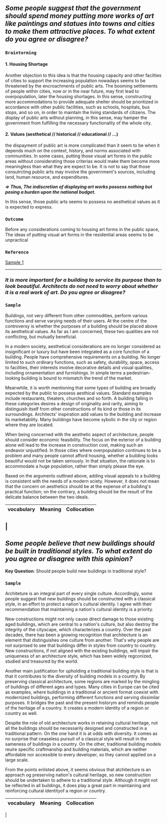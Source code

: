 ## _Some people suggest that the government should spend money putting more works of art like paintings and statues into towns and cities to make them attractive places. To what extent do you agree or disagree?_

### `Braintorming`

#### 1. Housing Shortage

  Another objection to this idea is that the housing capacity and other facilties of cities to support the increasing population nowadays seems to be threatened by the encroachments of public arts. The booming settlements of people within cities, now or in the near future, may first lead to overpopulation, later the housing shortages. In this sense, constructing more accommodations to provide adequate shelter should be prioritized in accordance with other public facilities, such as schools, hospitals, bus stops, and so on, in order to maintain the living standards of citizens. The display of public arts without planning, in this sense, may hamper the government from fulfilling the necessary functionality of the whole city. 

 
#### 2. Values (aesthetical // historical // educational // ...) 
the dispayment of public art is more complicated than it seem to be when it depends much on the context, history, and norms associated with communities. In some cases, putting those visual art forms in the public areas without considerating those criterias would make them become more meaningless than what they are expect to be. It is not to say that those consutrcting public arts may involve the government's sources, including land, human resource, and expenditures. 

___=> Thus, The indiscretion of displaying art works possess nothing but posing a burden upon the national budget.___

In this sense, those public arts seems to possess no aesthetical values as it is expected to express.


### `Outcome`


Before any considerations coming to housing art forms in the public space, 
The ideas of putting visual art forms in the residential areas seems to be unpractical

### `Reference`
[Sample 1](https://howtodoielts.com/ielts-essay-public-art/#google_vignette)

---------
### _It is more important for a building to service its purpose than to look beautiful. Architects do not need to worry about whether it is a real work of art. Do you agree or disagree?_
### `Sample`

  Buildings, not very different from other commodities, perform various functions and serve varying needs of their users. At the centre of the controversy is whether the purposes of a building should be placed above its aesthetical values. As far as I am concerned, these two qualities are not conflicting, but mutually beneficial.

  In a modern society, aesthetical considerations are no longer considered as insignificant or luxury but have been integrated as a core function of a building. People have comprehensive requirements on a building. No longer limited to such ordinary functions, such as safety, durability, space, access to facilities, their interests involve decorative details and visual qualities, including ornamentation and furnishings. In simple terms a pedestrian-looking building is bound to mismatch the trend of the market.

  Meanwhile, it is worth mentioning that some types of building are broadly expected by the public to possess aesthical values. Standard examples include restaurants, theaters, churches and so forth. A building falling in these categories desires a  design of originality and rarity, aiming to distinguish itself from other constructions of its kind or those in its surroundings. Architects' inspiration add values to the building and increase its marketability. Many buildings have become sybolic in the city or region where they are located.

  When being concerned with the aesthetic aspect of architecture, people should consider economic feasibility. The focus on the exterior of a building alone will lead to the increase in construction cost, making such an endeavor unjustified. In those cities where overpopulation continues to be a problem and many people cannot afford housing, whether a building looks beautiful would not be taken seriously. In that situation, the rationale is to accommodate a huge population, rather than simply please the eye.

  Based on the arguments outlined above, adding visual appeals to a building is consistent with the needs of a modern sciety. However, it does not mean that the concern on aesthetics should be at the expense of a building's practical function; on the contrary, a building should be the result of the delicate balance between the two ideals.


| vocabulary | Meaning | Collocation |
| ---------- | ------- | ----------- |
| 
--------
## _Some people believe that new buildings should be built in traditional styles. To what extent do you agree or disagree with this opinion?_

__Key Question__: Should people build new buildings in traditional style?

### `Sample`

  Architeture is an integral part of every single culture. Accordingly, some people suggest that new buildings should be constructed with a classical style, in an effort to protect a nation's cultural identity. I agree with their recommendation that maintaining a nation's cultural identity is a priority.

  New constructions might not only cause direct damage to those existing aged buildings, which are central to a nation's culture, but also destroy the integrity of the cityscape, which characterizes a country. Over the past decades, there has been a growing recognition that architecture is an element that distinguishes one culture from another. That's why people are not surprised to see that buildings differ in styles from country to country. New constructions, if not aligned with the existing buildings, will impair the uniqueness of an architecture style, which has been widely regconized, studied and treasured by the world.

  Another main justification for upholding a traditional building style is that is that it contributes to the diversity of building models in a country. By preserving classical architecture, some regions are marked by the mingling of buildings of different ages and types. Many cities in Europe can be cited as examples, where buildings in a traditional or ancient format coexist with modernized buildings, performing different functions and serving dissimilar purposes. It bridges the past and the present historym and reminds people of the heritage of a country. It creates a modern identity of a region or country as well.

  Despite the role of old architecture works in retaining cultural heritage, not all the buildings should be necessarily designed and constructed in a traditional pattern. On the one hand it is at odds with diversity. It comes as no surprise that ceaseless pursuit of a classical style will result in the sameness of buildings in a country. On the other, traditional building models reuire specific craftmanship and building materials, which are neither affordable nor accessible to every developer, so they cannot applied on a large scale.

  From the points enlisted above, it seems obvious that atchitecture is an approach og preserving nation's cultural heritage, so new construction should be undertaken to adhere to a traditional style. Although it might not be reflected in all buildings, it does play a great part in maintaining and reinforcing cultural identityof a region or country.

| vocabulary | Meaning | Collocation |
| ---------- | ------- | ----------- |
| 

